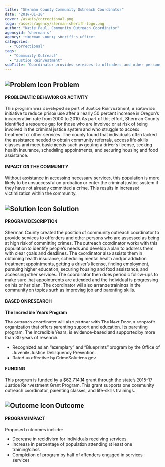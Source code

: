 ```yaml
---
title: "Sherman County Community Outreach Coordinator"
date: "2016-01-28"
cover: /assets/correctional.png
logo: /assets/agency/sherman-sheriff-logo.png
author: "Katie Paul, Community Outreach Coordinator"
agencyid: "sherman-s"
agency: "Sherman County Sheriff's Office"
categories:
  - "Correctional"
tags:
  - "Community Outreach"
  - "Justice Reinvestment"
subTitle: "Coordinator provides services to offenders and other persons who are assessed as being at high risk of committing crimes."
---
```


## ![Problem Icon](https://github.com/google/material-design-icons/raw/master/alert/1x_web/ic_error_outline_black_48dp.png "Problem") Problem

#### PROBLEMATIC BEHAVIOR OR ACTIVITY

This program was developed as part of Justice Reinvestment, a statewide initiative to reduce prison use after a nearly 50 percent increase in Oregon’s incarceration rate from 2000 to 2010. As part of this effort, Sherman County identified a resource gap for those who are involved or at risk of being involved in the criminal justice system and who struggle to access treatment or other services. The county found that individuals often lacked the assistance needed to obtain community referrals, access life-skills classes and meet basic needs such as getting a driver’s license, seeking health insurance, scheduling appointments, and securing housing and food assistance.

#### IMPACT ON THE COMMUNITY

Without assistance in accessing necessary services, this population is more likely to be unsuccessful on probation or enter the criminal justice system if they have not already committed a crime. This results in increased victimization within the community.

## ![Solution Icon](https://github.com/google/material-design-icons/raw/master/action/1x_web/ic_lightbulb_outline_black_48dp.png "Solution") Solution

#### PROGRAM DESCRIPTION

Sherman County created the position of community outreach coordinator to provide services to offenders and other persons who are assessed as being at high risk of committing crimes. The outreach coordinator works with this population to identify people’s needs and develop a plan to address them with clear goals and deadlines. The coordinator also assists them in obtaining health insurance, scheduling mental health and/or addiction treatment appointments, getting a driver’s license, finding employment, pursuing higher education, securing housing and food assistance, and accessing other services. The coordinator then does periodic follow-ups to make sure that appointments are attended and the individual is progressing on his or her plan. The coordinator will also arrange trainings in the community on topics such as improving job and parenting skills.

#### BASED ON RESEARCH

**The Incredible Years Program**

The outreach coordinator will also partner with The Next Door, a nonprofit organization that offers parenting support and education. Its parenting program, The Incredible Years, is evidence-based and supported by more than 30 years of research.

* Recognized as an “exemplary” and “Blueprints” program by the Office of Juvenile Justice Delinquency Prevention.
* Rated as effective by CrimeSolutions.gov

#### FUNDING

This program is funded by a $62,714.14 grant through the state’s 2015-17 Justice Reinvestment Grant Program. This grant supports one community outreach coordinator, parenting classes, and life-skills trainings.

## ![Outcome Icon](https://github.com/google/material-design-icons/raw/master/action/1x_web/ic_view_list_black_48dp.png "Outcome") Outcome

#### PROGRAM IMPACT

Proposed outcomes include:

* Decrease in recidivism for individuals receiving services
* Increase in percentage of population attending at least one training/class
* Completion of program by half of offenders engaged in services services
